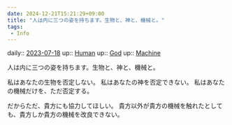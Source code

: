 ```yaml
---
date: 2024-12-21T15:21:29+09:00
title: "人は内に三つの姿を持ちます。生物と、神と、機械と。"
tags:
 - Info
---
```


daily:: [2023-07-18](/Daily_Note/2023-07-18.md)
up:: [Human](../Bar/Novel/Topics/Human.md)
up:: [God](Bar/Novel/Topics/God.md)
up:: [Machine](../Bar/Novel/Topics/Machine.md)

人は内に三つの姿を持ちます。生物と、神と、機械と。

私はあなたの生物を否定しない。
私はあなたの神を否定できない。
私はあなたの機械だけを、ただ否定する。

だからただ、貴方にも協力してほしい。
貴方以外が貴方の機械を触れたとしても、貴方しか貴方の機械を改良できない。